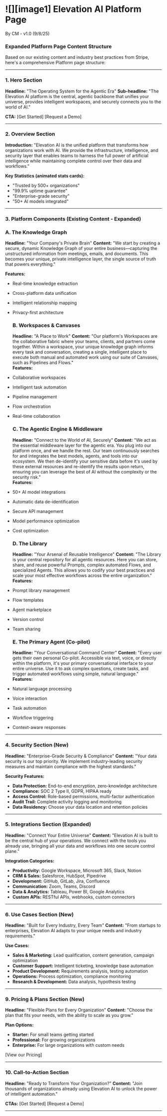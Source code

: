 # **![][image1] Elevation AI Platform Page**

By CM \- v1.0 (9/8/25)

### **Expanded Platform Page Content Structure**

Based on our existing content and industry best practices from Stripe, here's a comprehensive Platform page structure:

---

### **1\. Hero Section**

**Headline:** "The Operating System for the Agentic Era" **Sub-headline:** "The Elevation AI platform is the central, agentic backbone that unifies your universe, provides intelligent workspaces, and securely connects you to the world of AI." 

**CTA:** \[Get Started\] \[Request a Demo\]

---

### **2\. Overview Section**

**Introduction:** "Elevation AI is the unified platform that transforms how organizations work with AI. We provide the infrastructure, intelligence, and security layer that enables teams to harness the full power of artificial intelligence while maintaining complete control over their data and workflows."

**Key Statistics (animated stats cards):**

* "Trusted by 500+ organizations"  
* "99.9% uptime guarantee"  
* "Enterprise-grade security"  
* "50+ AI models integrated"

---

### **3\. Platform Components (Existing Content \- Expanded)**

### **A. The Knowledge Graph**

**Headline:** "Your Company's Private Brain" **Content:** "We start by creating a secure, dynamic Knowledge Graph of your entire business—capturing the unstructured information from meetings, emails, and documents. This becomes your unique, private intelligence layer, the single source of truth that powers everything."

**Features:**

* Real-time knowledge extraction  
* Cross-platform data unification  
* Intelligent relationship mapping  
* Privacy-first architecture

  ### **B. Workspaces & Canvases**

  **Headline:** "A Place to Work" **Content:** "Our platform's Workspaces are the collaborative fabric where your teams, clients, and partners come together. Within a workspace, your unique knowledge graph informs every task and conversation, creating a single, intelligent place to execute both manual and automated work using our suite of Canvases, such as Pipelines and Flows."  
  **Features:**  
* Collaborative workspaces  
* Intelligent task automation  
* Pipeline management  
* Flow orchestration  
* Real-time collaboration

  ### **C. The Agentic Engine & Middleware**

  **Headline:** "Connect to the World of AI, Securely" **Content:** "We act as the essential middleware layer for the agentic era. You plug into our platform once, and we handle the rest. Our team continuously searches for and integrates the best models, agents, and tools into our ecosystem. We then de-identify your sensitive data before it's used by these external resources and re-identify the results upon return, ensuring you can leverage the best of AI without the complexity or the security risk."  
  **Features:**  
* 50+ AI model integrations  
* Automatic data de-identification  
* Secure API management  
* Model performance optimization  
* Cost optimization

  ### **D. The Library**

  **Headline:** "Your Arsenal of Reusable Intelligence" **Content:** "The Library is your central repository for all agentic resources. Here you can store, share, and reuse powerful Prompts, complex automated Flows, and specialized Agents. This allows you to codify your best practices and scale your most effective workflows across the entire organization."  
  **Features:**  
* Prompt library management  
* Flow templates  
* Agent marketplace  
* Version control  
* Team sharing

  ### **E. The Primary Agent (Co-pilot)**

  **Headline:** "Your Conversational Command Center" **Content:** "Every user gets their own personal Co-pilot. Accessible via text, voice, or directly within the platform, it's your primary conversational interface to your entire universe. Use it to ask complex questions, create tasks, and trigger automated workflows using simple, natural language."  
  **Features:**  
* Natural language processing  
* Voice interaction  
* Task automation  
* Workflow triggering  
* Context-aware responses

---

### **4\. Security Section (New)**

**Headline:** "Enterprise-Grade Security & Compliance" **Content:** "Your data security is our top priority. We implement industry-leading security measures and maintain compliance with the highest standards."

**Security Features:**

* **Data Protection:** End-to-end encryption, zero-knowledge architecture  
* **Compliance:** SOC 2 Type II, GDPR, HIPAA ready  
* **Access Control:** Role-based permissions, multi-factor authentication  
* **Audit Trail:** Complete activity logging and monitoring  
* **Data Residency:** Choose your data location and retention policies

---

### **5\. Integrations Section (Expanded)**

**Headline:** "Connect Your Entire Universe" **Content:** "Elevation AI is built to be the central hub of your operations. We connect with the tools you already use, bringing all your data and workflows into one secure control plane."

**Integration Categories:**

* **Productivity:** Google Workspace, Microsoft 365, Slack, Notion  
* **CRM & Sales:** Salesforce, HubSpot, Pipedrive  
* **Development:** GitHub, GitLab, Jira, Confluence  
* **Communication:** Zoom, Teams, Discord  
* **Data & Analytics:** Tableau, Power BI, Google Analytics  
* **Custom APIs:** RESTful APIs, webhooks, custom connectors

---

### **6\. Use Cases Section (New)**

**Headline:** "Built for Every Industry, Every Team" **Content:** "From startups to enterprises, Elevation AI adapts to your unique needs and industry requirements."

**Use Cases:**

* **Sales & Marketing:** Lead qualification, content generation, campaign optimization  
* **Customer Support:** Intelligent ticketing, knowledge base automation  
* **Product Development:** Requirements analysis, testing automation  
* **Operations:** Process optimization, compliance monitoring  
* **Research & Development:** Data analysis, hypothesis testing

---


### **9\. Pricing & Plans Section (New)**

**Headline:** "Flexible Plans for Every Organization" **Content:** "Choose the plan that fits your needs, with the ability to scale as you grow."

**Plan Options:**

* **Starter:** For small teams getting started  
* **Professional:** For growing organizations  
* **Enterprise:** For large organizations with custom needs

\[View our Pricing\]

---

### **10\. Call-to-Action Section**

**Headline:** "Ready to Transform Your Organization?" **Content:** "Join thousands of organizations already using Elevation AI to unlock the power of intelligent automation." 

**CTAs:** \[Get Started\] \[Request a Demo\]

---
